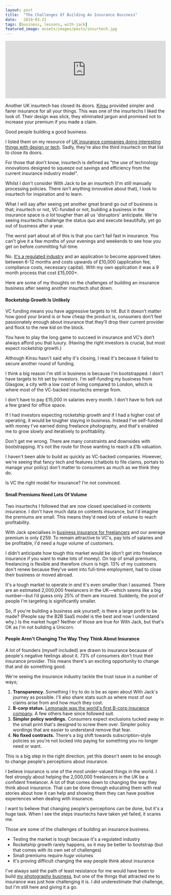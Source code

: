 ```yaml
---
layout: post
title:  "The Challenges Of Building An Insurance Business"
date:   2019-03-21
tags: [business, lessons, with-jack]
featured_image: assets/images/posts/insurtech.jpg
---
```


<iframe src='https://share.transistor.fm/e/f0bf538f' width='100%' height='180' frameborder='0' scrolling='no' seamless='true' style='width:100%; height:180px;'></iframe>

Another UK insurtech has closed its doors. <a href="https://kinsu.co.uk/">Kinsu</a> provided simpler and fairer insurance for all your things. This was one of the insurtechs I liked the look of. Their design was slick, they eliminated jargon and promised not to increase your premium if you made a claim.

Good people building a good business.

I listed them on my resource of <a href="http://thedigitalinsurer.co.uk/">UK insurance companies doing interesting things with design or tech</a>. Sadly, they're also the third insurtech on that list to close its doors.

For those that don't know, insurtech is defined as "the use of technology innovations designed to squeeze out savings and efficiency from the current insurance industry model".

Whilst I don't consider With Jack to be an insurtech (I'm still manually processing policies. There isn't anything innovative about that), I look to insurtech for inspiration and to learn.

What I will say after seeing yet another great brand go out of business is that; insurtech or not, VC-funded or not, building a business in the insurance space is _a lot_ tougher than all us 'disruptors' anticipate. We're seeing insurtechs challenge the status quo and execute beautifully, yet go out of business after a year.

The worst part about all of this is that you can't fail fast in insurance. You can't give it a few months of your evenings and weekends to see how you get on before committing full-time.

No. <a href="/how-to-start-scrappy-in-a-regulated-industry">It's a regulated industry</a> and an application to become approved takes between 6-12 months and costs upwards of £10,000 (application fee, compliance costs, necessary capital). With my own application it was a 9 month process that cost £15,000+.

Here are some of my thoughts on the challenges of building an insurance business after seeing another insurtech shut down.

<h4>Rocketship Growth Is Unlikely</h4>

VC funding means you have aggressive targets to hit. But it doesn’t matter how good your brand is or how cheap the product is, consumers don’t feel passionately enough about insurance that they’ll drop their current provider and flock to the new kid on the block.

You have to play the long game to succeed in insurance and VC’s don’t always afford you that luxury. (Having the right investors is crucial, but most expect rocketship growth.)

Although Kinsu hasn't said why it's closing, I read it's because it failed to secure another round of funding.

I think a big reason I'm still in business is because I'm bootstrapped. I don't have targets to hit set by investors. I'm self-funding my business from Glasgow, a city with a low cost of living compared to London, which is where most of the VC-backed insurtechs emerge from.

I don't have to pay £15,000 in salaries every month. I don't have to fork out a few grand for office space.

If I had investors expecting rocketship growth and if I had a higher cost of operating, it would be tougher staying in business. Instead I've self-funded with money I've earned doing freelance photography, and that's enabled me to grow slowly and iteratively to profitability.

Don't get me wrong. There are many constraints and downsides with bootstrapping. It's not the route for those wanting to reach a £1b valuation.

I haven't been able to build as quickly as VC-backed companies. However, we're seeing that fancy tech and features (chatbots to file claims, portals to manage your policy) don't matter to consumers as much as we think they do.

Is VC the right model for insurance? I'm not convinced.

<h4>Small Premiums Need Lots Of Volume</h4>

Two insurtechs I followed that are now closed specialised in contents insurance. I don't have much data on contents insurance, but I'd imagine the premiums are small. This means they'd need _lots_ of volume to reach profitability.

With Jack specialises in <a href="https://withjack.co.uk/products">business insurance for freelancers</a> and our average premium is only £259. To remain attractive to VC's, pay lots of salaries and be profitable, I'd need a _huge_ volume of customers.

I didn't anticipate how tough this market would be (don't get into freelance insurance if you want to make lots of money). On top of small premiums, freelancing is flexible and therefore churn is high. 13% of my customers don't renew because they've went into full-time employment, had to close their business or moved abroad.

It's a tough market to operate in _and_ it's even smaller than I assumed. There are an estimated 2,000,000 freelancers in the UK—which seems like a big number—but I’d guess only 25% of them are insured. Suddenly, the pool of people I'm targeting is significantly smaller.

So, if you're building a business ask yourself; is there a large profit to be made? (People say the B2B SaaS model is the best and now I understand why.) Is the market huge? Neither of those are true for With Jack, but that's OK as I'm not building a Unicorn.

<h4>People Aren't Changing The Way They Think About Insurance</h4>

A lot of founders (myself included) are drawn to insurance because of people's negative feelings about it. 73% of consumers don't trust their insurance provider. This means there's an exciting opportunity to change that and do something good.

We're seeing the insurance industry tackle the trust issue in a number of ways;

1. <strong>Transparency.</strong> Something I try to do is be as open about With Jack's journey as possible. I'll also share stats such as where most of our claims arise from and how much they cost.
2. <strong>B-corp status.</strong> <a href="https://www.lemonade.com/blog/worlds-public-benefit-insurance-company/">Lemonade was the world's first B-corp insurance company</a>. A few others have since followed suit.
3. <strong>Simpler policy wordings.</strong> Consumers expect exclusions tucked away in the small print that's designed to screw them over. Simpler policy wordings that are easier to understand remove that fear.
4. <strong>No fixed contracts.</strong> There's a big shift towards subscription-style policies so you're not locked into paying for something you no longer need or want.

This is a big step in the right direction, yet this doesn't seem to be enough to change people's perceptions about insurance.

I believe insurance is one of the most under-valued things in the world. I feel strongly about helping the 2,000,000 freelancers in the UK be a confident freelancer. A lot of that comes down to changing the way they think about insurance. That can be done through educating them with real stories about how it can help and showing them they can have positive experiences when dealing with insurance.

I want to believe that changing people's perceptions can be done, but it's a huge task. When I see the steps insurtechs have taken yet failed, it scares me.

Those are some of the challenges of building an insurance business.

* Testing the market is tough because it's a regulated industry
* Rocketship growth rarely happens, so it may be better to bootstrap (but that comes with its own set of challenges)
* Small premiums require _huge_ volumes
* It's proving difficult changing the way people think about insurance

I've always said the path of least resistance for me would have been to build <a href="https://instagram.com/ashleybaxter">my photography business</a>, but one of the things that attracted me to insurance was just how challenging it is. I did underestimate that challenge, but I'm still here and giving it a go.